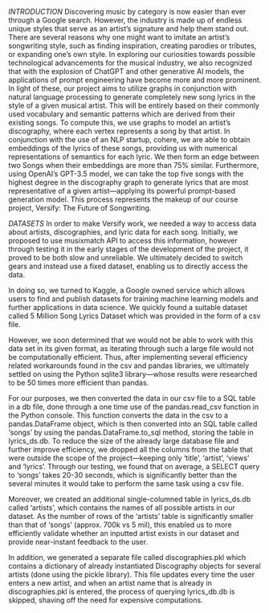 *INTRODUCTION*
Discovering music by category is now easier than ever through a Google search. However, the industry is made up of endless unique styles that serve as an artist’s signature and help them stand out. There are several reasons why one might want to imitate an artist’s songwriting style, such as finding inspiration, creating parodies or tributes, or expanding one’s own style. In exploring our curiosities towards possible technological advancements for the musical industry, we also recognized that with the explosion of ChatGPT and other generative AI models, the applications of prompt engineering have become more and more prominent. In light of these, our project aims to utilize graphs in conjunction with natural language processing to generate completely new song lyrics in the style of a given musical artist. This will be entirely based on their commonly used vocabulary and semantic patterns which are derived from their existing songs. To compute this, we use graphs to model an artist’s discography, where each vertex represents a song by that artist. In conjunction with the use of an NLP startup, cohere, we are able to obtain embeddings of the lyrics of these songs, providing us with numerical representations of semantics for each lyric. We then form an edge between two Songs when their embeddings are more than 75% similar. Furthermore, using OpenAI’s GPT-3.5 model, we can take the top five songs with the highest degree in the discography graph to generate lyrics that are most representative of a given artist—applying its powerful prompt-based generation model. This process represents the makeup of our course project, Versify: The Future of Songwriting.

*DATASETS*
In order to make Versify work, we needed a way to access data about artists, discographies, and lyric data for each song. Initially, we proposed to use musixmatch API to access this information, however through testing it in the early stages of the development of the project, it proved to be both slow and unreliable. We ultimately decided to switch gears and instead use a fixed dataset, enabling us to directly access the data.

In doing so, we turned to Kaggle, a Google owned service which allows users to find and publish datasets for training machine learning models and further applications in data science. We quickly found a suitable dataset called 5 Million Song Lyrics Dataset which was provided in the form of a csv file. 

However, we soon determined that we would not be able to work with this data set in its given format, as iterating through such a large file would not be computationally efficient. Thus, after implementing several efficiency related workarounds found in the csv and pandas libraries, we ultimately settled on using the Python sqlite3 library—whose results were researched to be 50 times more efficient than pandas.

For our purposes, we then converted the data in our csv file to a SQL table in a db file, done through a one time use of the pandas.read_csv function in the Python console. This function converts the data in the csv to a pandas.DataFrame object, which is then converted into an SQL table called ‘songs’ by using the pandas.DataFrame.to_sql method, storing the table in  lyrics_ds.db. To reduce the size of the already large database file and further improve efficiency, we dropped all the columns from the table that were outside the scope of the project—keeping only ‘title’, ‘artist’, ‘views’ and ‘lyrics’. Through our testing, we found that on average, a SELECT query to ‘songs’ takes 20-30 seconds, which is significantly better than the several minutes it would take to perform the same task using a csv file.

Moreover, we created an additional single-columned table in lyrics_ds.db called ‘artists’, which contains the names of all possible artists in our dataset. As the number of rows of the ‘artists’ table is significantly smaller than that of  ‘songs’ (approx. 700k vs 5 mil), this enabled us to more efficiently validate whether an inputted artist exists in our dataset and provide near-instant feedback to the user.

In addition, we generated a separate file called discographies.pkl which contains a dictionary of already instantiated Discography objects for several artists (done using the pickle library). This file updates every time the user enters a new artist, and when an artist name that is already in discographies.pkl is entered, the process of querying lyrics_db.db is skipped, shaving off the need for expensive computations. 
